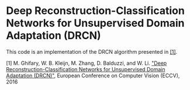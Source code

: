 # Deep Reconstruction-Classification Networks for Unsupervised Domain Adaptation (DRCN)

This code is an implementation of the DRCN algorithm presented in [[1]](https://arxiv.org/abs/1607.03516).

[1] M. Ghifary, W. B. Kleijn, M. Zhang, D. Balduzzi, and W. Li. ["Deep Reconstruction-Classification Networks for Unsupervised Domain Adaptation (DRCN)"](https://arxiv.org/abs/1607.03516), European Conference on Computer Vision (ECCV), 2016
